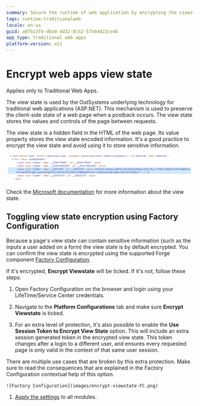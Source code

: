 ```yaml
---
summary: Secure the runtime of web application by encrypting the viewstate to protect sensitive information submitted by end users on the browser.
tags: runtime-traditionalweb
locale: en-us
guid: a07b13f4-d8a9-4d32-8c52-57544422ce46
app_type: traditional web apps
platform-version: o11
---
```


# Encrypt web apps view state

<div class="info" markdown="1">

Applies only to Traditional Web Apps.

</div>

The view state is used by the OutSystems underlying technology for traditional web applications (ASP.NET). This mechanism is used to preserve the client-side state of a web page when a postback occurs. The view state stores the values and controls of the page between requests.
 
The view state is a hidden field in the HTML of the web page. Its value property stores the view state encoded information. It's a good practice to encrypt the view state and avoid using it to store sensitive information.


![viewstate](images/encrypt-viewstate-console.png)

Check the [Microsoft documentation](https://docs.microsoft.com/en-us/dotnet/api/system.web.ui.control.viewstate?view=netframework-4.8) for more information about the view state.

## Toggling view state encryption using Factory Configuration

Because a page's view state can contain sensitive information (such as the inputs a user added on a form) the view state is by default encrypted.
You can confirm the view state is encrypted using the supported Forge component [Factory Configuration](https://www.outsystems.com/forge/component-overview/25/factory-configuration). 

If it's encrypted, **Encrypt Viewstate** will be ticked. If it's not, follow these steps:

1. Open Factory Configuration on the browser and login using your LifeTime/Service Center credentials.

1. Navigate to the **Platform Configurations** tab and make sure **Encrypt Viewstate** is ticked. 

1. For an extra level of protection, it's also possible to enable the **Use Session Token to Encrypt View State** option. This will include an extra session generated token in the encrypted view state. This token changes after a login to a different user, and ensures every requested page is only valid in the context of that same user session. 

<div class="warning" markdown="1">

There are multiple use cases that are broken by this extra protection. Make sure to read the consequences that are explained in the Factory Configuration contextual help of this option.

</div>

    ![Factory Configuration](images/encrypt-viewstate-FC.png)

1. [Apply the settings](https://success.outsystems.com/Support/Enterprise_Customers/Maintenance_and_Operations/Applying_Configurations_in_Service_Center#Apply_Pending_Settings_to_a_Set_of_Modules) to all modules.
